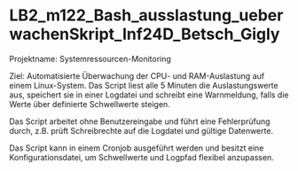 # LB2_m122_Bash_ausslastung_ueberwachenSkript_Inf24D_Betsch_Gigly
Projektname: Systemressourcen-Monitoring

Ziel: Automatisierte Überwachung der CPU- und RAM-Auslastung auf einem Linux-System. 
Das Script liest alle 5 Minuten die Auslastungswerte aus, speichert sie in einer Logdatei 
und schreibt eine Warnmeldung, falls die Werte über definierte Schwellwerte steigen.

Das Script arbeitet ohne Benutzereingabe und führt eine Fehlerprüfung durch, 
z.B. prüft Schreibrechte auf die Logdatei und gültige Datenwerte.

Das Script kann in einem Cronjob ausgeführt werden und besitzt eine Konfigurationsdatei, 
um Schwellwerte und Logpfad flexibel anzupassen.
